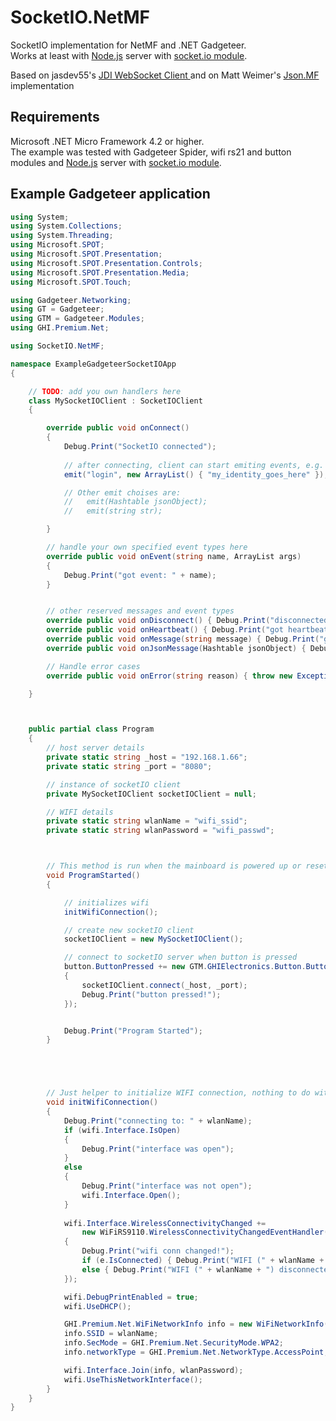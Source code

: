 SocketIO.NetMF
==============


SocketIO implementation for NetMF and .NET Gadgeteer.  
Works at least with <a href="http://nodejs.org">Node.js</a> server with <a href="http://socket.io">socket.io module</a>.

Based on jasdev55's <a href="http://jdiwebsocketclient.codeplex.com/">JDI WebSocket Client </a> and on
Matt Weimer's <a href="https://github.com/mweimer/Json.NetMF">Json.MF</a> implementation




Requirements
------------

Microsoft .NET Micro Framework 4.2 or higher.  
The example was tested with Gadgeteer Spider, wifi rs21 and button modules and <a href="http://nodejs.org">Node.js</a> server with <a href="http://socket.io">socket.io module</a>.


Example Gadgeteer application
-----------------------------

```csharp
using System;
using System.Collections;
using System.Threading;
using Microsoft.SPOT;
using Microsoft.SPOT.Presentation;
using Microsoft.SPOT.Presentation.Controls;
using Microsoft.SPOT.Presentation.Media;
using Microsoft.SPOT.Touch;

using Gadgeteer.Networking;
using GT = Gadgeteer;
using GTM = Gadgeteer.Modules;
using GHI.Premium.Net;

using SocketIO.NetMF;

namespace ExampleGadgeteerSocketIOApp
{

    // TODO: add you own handlers here
    class MySocketIOClient : SocketIOClient
    {

        override public void onConnect()
        {
            Debug.Print("SocketIO connected");
            
            // after connecting, client can start emiting events, e.g. login event:
            emit("login", new ArrayList() { "my_identity_goes_here" });

            // Other emit choises are: 
            //   emit(Hashtable jsonObject); 
            //   emit(string str);

        }

        // handle your own specified event types here
        override public void onEvent(string name, ArrayList args) 
        { 
            Debug.Print("got event: " + name); 
        }


        // other reserved messages and event types
        override public void onDisconnect() { Debug.Print("disconnected"); }
        override public void onHeartbeat() { Debug.Print("got heartbeat"); }
        override public void onMessage(string message) { Debug.Print("got message: " + message); }
        override public void onJsonMessage(Hashtable jsonObject) { Debug.Print("got json obj"); }

        // Handle error cases
        override public void onError(string reason) { throw new Exception(reason); }

    }



    public partial class Program
    {
        // host server details
        private static string _host = "192.168.1.66";
        private static string _port = "8080";

        // instance of socketIO client
        private MySocketIOClient socketIOClient = null;

        // WIFI details
        private static string wlanName = "wifi_ssid";
        private static string wlanPassword = "wifi_passwd";



        // This method is run when the mainboard is powered up or reset.
        void ProgramStarted()
        {

            // initializes wifi
            initWifiConnection();

            // create new socketIO client
            socketIOClient = new MySocketIOClient();

            // connect to socketIO server when button is pressed
            button.ButtonPressed += new GTM.GHIElectronics.Button.ButtonEventHandler((o, s) =>
            {
                socketIOClient.connect(_host, _port);
                Debug.Print("button pressed!");
            });


            Debug.Print("Program Started");
        }





        // Just helper to initialize WIFI connection, nothing to do with SocketIO
        void initWifiConnection()
        {
            Debug.Print("connecting to: " + wlanName);
            if (wifi.Interface.IsOpen)
            {
                Debug.Print("interface was open");
            }
            else
            {
                Debug.Print("interface was not open");
                wifi.Interface.Open();
            }
            
            wifi.Interface.WirelessConnectivityChanged += 
                new WiFiRS9110.WirelessConnectivityChangedEventHandler((s, e) => 
            {
                Debug.Print("wifi conn changed!");
                if (e.IsConnected) { Debug.Print("WIFI (" + wlanName + ") connected!"); }
                else { Debug.Print("WIFI (" + wlanName + ") disconnected.."); }
            });

            wifi.DebugPrintEnabled = true;
            wifi.UseDHCP();

            GHI.Premium.Net.WiFiNetworkInfo info = new WiFiNetworkInfo();
            info.SSID = wlanName;
            info.SecMode = GHI.Premium.Net.SecurityMode.WPA2;
            info.networkType = GHI.Premium.Net.NetworkType.AccessPoint;

            wifi.Interface.Join(info, wlanPassword);
            wifi.UseThisNetworkInterface();
        }
    }
}
```
